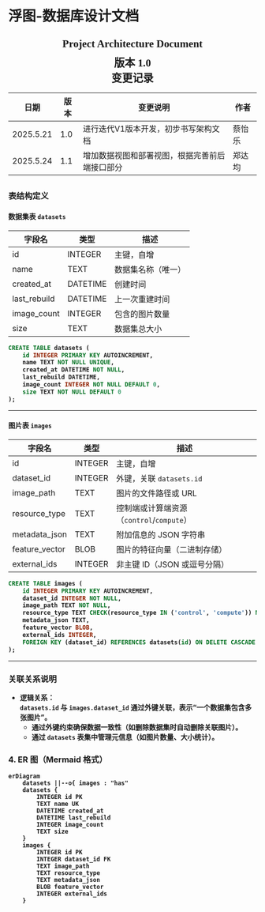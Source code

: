 # 浮图-数据库设计文档

<center><div style='height:2mm;'></div><div style="font-family:华文楷体;font-size:16pt;"><b>Project Architecture Document 
  </div></div></center>



<center><div style='height:2mm;'></div><div style="font-family:华文楷体;font-size:16pt;"><b>版本 1.0
  </div></div></center>




<div style="page-break-after:always;"></div>

<!-- 注释语句：导出PDF时会在这里分页 -->

<center><strong><div style="font-family:华文楷体;font-size:16pt;">变更记录</strong></center>

| 日期      | 版本 | 变更说明                                       | 作者   |
| --------- | ---- | ---------------------------------------------- | ------ |
| 2025.5.21 | 1.0  | 进行迭代V1版本开发，初步书写架构文档           | 蔡怡乐 |
| 2025.5.24 | 1.1  | 增加数据视图和部署视图，根据完善前后端接口部分 | 郑达均 |

<!-- 注释语句：导出PDF时会在这里分页 -->

<div style="page-break-after:always;"></div>

## 

### 表结构定义

#### 数据集表 `datasets`
| 字段名       | 类型     | 描述               |
| ------------ | -------- | ------------------ |
| id           | INTEGER  | 主键，自增         |
| name         | TEXT     | 数据集名称（唯一） |
| created_at   | DATETIME | 创建时间           |
| last_rebuild | DATETIME | 上一次重建时间     |
| image_count  | INTEGER  | 包含的图片数量     |
| size         | TEXT     | 数据集总大小       |

```sql
CREATE TABLE datasets (
    id INTEGER PRIMARY KEY AUTOINCREMENT,
    name TEXT NOT NULL UNIQUE,
    created_at DATETIME NOT NULL,
    last_rebuild DATETIME,
    image_count INTEGER NOT NULL DEFAULT 0,
    size TEXT NOT NULL DEFAULT 0
);
```

---

#### 图片表 `images`
| 字段名         | 类型    | 描述                                      |
| -------------- | ------- | ----------------------------------------- |
| id             | INTEGER | 主键，自增                                |
| dataset_id     | INTEGER | 外键，关联 `datasets.id`                  |
| image_path     | TEXT    | 图片的文件路径或 URL                      |
| resource_type  | TEXT    | 控制端或计算端资源（`control`/`compute`） |
| metadata_json  | TEXT    | 附加信息的 JSON 字符串                    |
| feature_vector | BLOB    | 图片的特征向量（二进制存储）              |
| external_ids   | INTEGER | 非主键 ID（JSON 或逗号分隔）              |

```sql
CREATE TABLE images (
    id INTEGER PRIMARY KEY AUTOINCREMENT,
    dataset_id INTEGER NOT NULL,
    image_path TEXT NOT NULL,
    resource_type TEXT CHECK(resource_type IN ('control', 'compute')) NOT NULL,
    metadata_json TEXT,
    feature_vector BLOB,
    external_ids INTEGER,
    FOREIGN KEY (dataset_id) REFERENCES datasets(id) ON DELETE CASCADE
);
```

---

### 关联关系说明

- **逻辑关系**：  
  `datasets.id` 与 `images.dataset_id` 通过外键关联，表示“一个数据集包含多张图片”。
  - 通过外键约束确保数据一致性（如删除数据集时自动删除关联图片）。
  - 通过 `datasets` 表集中管理元信息（如图片数量、大小统计）。

### 4. ER 图（Mermaid 格式）

```mermaid
erDiagram
    datasets ||--o{ images : "has"
    datasets {
        INTEGER id PK
        TEXT name UK
        DATETIME created_at
        DATETIME last_rebuild
        INTEGER image_count
        TEXT size
    }
    images {
        INTEGER id PK
        INTEGER dataset_id FK
        TEXT image_path
        TEXT resource_type
        TEXT metadata_json
        BLOB feature_vector
        INTEGER external_ids
    }
```

